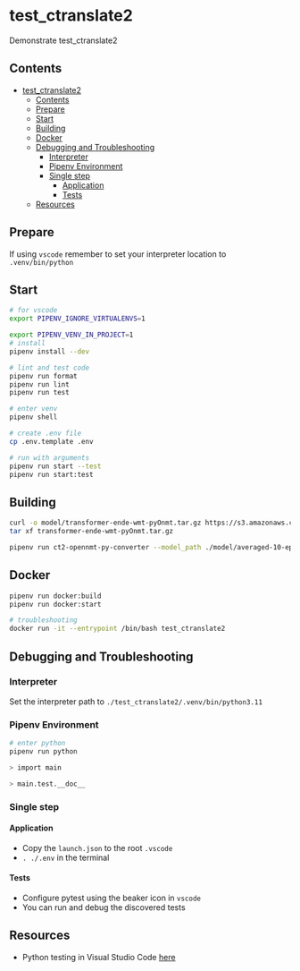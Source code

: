 # test_ctranslate2

Demonstrate test_ctranslate2

## Contents

- [test\_ctranslate2](#test_ctranslate2)
  - [Contents](#contents)
  - [Prepare](#prepare)
  - [Start](#start)
  - [Building](#building)
  - [Docker](#docker)
  - [Debugging and Troubleshooting](#debugging-and-troubleshooting)
    - [Interpreter](#interpreter)
    - [Pipenv Environment](#pipenv-environment)
    - [Single step](#single-step)
      - [Application](#application)
      - [Tests](#tests)
  - [Resources](#resources)

## Prepare

If using `vscode` remember to set your interpreter location to `.venv/bin/python`

## Start

```sh
# for vscode
export PIPENV_IGNORE_VIRTUALENVS=1

export PIPENV_VENV_IN_PROJECT=1
# install
pipenv install --dev

# lint and test code
pipenv run format
pipenv run lint
pipenv run test

# enter venv
pipenv shell

# create .env file
cp .env.template .env

# run with arguments
pipenv run start --test
pipenv run start:test
```

## Building

```sh
curl -o model/transformer-ende-wmt-pyOnmt.tar.gz https://s3.amazonaws.com/opennmt-models/transformer-ende-wmt-pyOnmt.tar.gz
tar xf transformer-ende-wmt-pyOnmt.tar.gz

pipenv run ct2-opennmt-py-converter --model_path ./model/averaged-10-epoch.pt --output_dir ./model/ende_ctranslate2
```

## Docker

```sh
pipenv run docker:build       
pipenv run docker:start   

# troubleshooting    
docker run -it --entrypoint /bin/bash test_ctranslate2
```

## Debugging and Troubleshooting

### Interpreter

Set the interpreter path to `./test_ctranslate2/.venv/bin/python3.11`

### Pipenv Environment

```sh
# enter python
pipenv run python

> import main

> main.test.__doc__
```

### Single step

#### Application

- Copy the `launch.json` to the root `.vscode`
- `. ./.env` in the terminal

#### Tests

- Configure pytest using the beaker icon in `vscode`
- You can run and debug the discovered tests

## Resources

- Python testing in Visual Studio Code [here](https://code.visualstudio.com/docs/python/testing#_example-test-walkthroughs)
